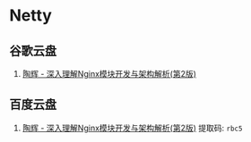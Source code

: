 # Netty


## 谷歌云盘

1. [陶辉 - 深入理解Nginx模块开发与架构解析(第2版)](https://drive.google.com/file/d/1gvv9tf93iSi62mn8Gd6vJ5RzCBNra4xi/view?usp=sharing)


## 百度云盘

1. [陶辉 - 深入理解Nginx模块开发与架构解析(第2版)](https://pan.baidu.com/s/1nzDEJU_5nrHcbIcKzQY-Nw)  提取码: `rbc5`